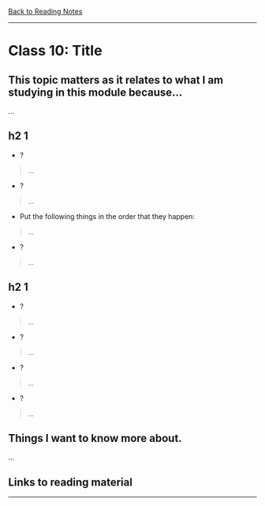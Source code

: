 [Back to Reading Notes](./README.md)

---

# Class 10: Title

## This topic matters as it relates to what I am studying in this module because...

...

## h2 1

- ?

> ...

- ?

> ...

- Put the following things in the order that they happen:

> ...

- ?

> ...

## h2 1

- ?

> ...

- ?

> ...

- ?

> ...

- ?

> ...

## Things I want to know more about.

...

## Links to reading material

[]()

[]()

[]()

[]()

---
